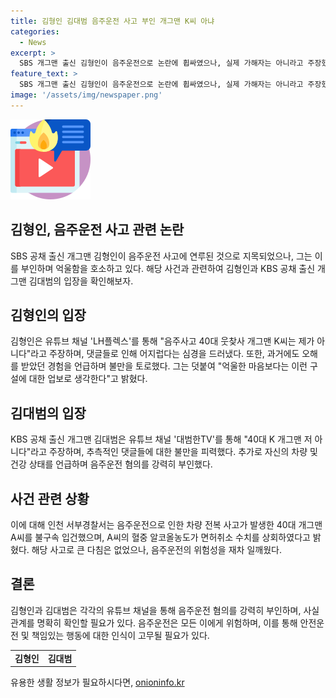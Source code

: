 ```yaml
---
title: 김형인 김대범 음주운전 사고 부인 개그맨 K씨 아냐
categories:
  - News
excerpt: >
  SBS 개그맨 출신 김형인이 음주운전으로 논란에 휩싸였으나, 실제 가해자는 아니라고 주장했다. 유튜브를 통해 억울함보다는 업보라며 혐의를 부인하고 사과했다. 또한, KBS 공채 개그맨 출신 김대범도 비슷한 의혹을 부인하며 악플에 대해 불만을 토로했다. 경찰은 음주운전으로 입건된 40대 A씨는 혈중알코올농도가 면허취소 수치를 넘었으며, 사고로는 크게 다치지 않았다. 여기에는 그 누구도 연루돼 있지 않은 상황이다.
feature_text: >
  SBS 개그맨 출신 김형인이 음주운전으로 논란에 휩싸였으나, 실제 가해자는 아니라고 주장했다. 유튜브를 통해 억울함보다는 업보라며 혐의를 부인하고 사과했다. 또한, KBS 공채 개그맨 출신 김대범도 비슷한 의혹을 부인하며 악플에 대해 불만을 토로했다. 경찰은 음주운전으로 입건된 40대 A씨는 혈중알코올농도가 면허취소 수치를 넘었으며, 사고로는 크게 다치지 않았다. 여기에는 그 누구도 연루돼 있지 않은 상황이다.
image: '/assets/img/newspaper.png'
---
```


<p><img src="/assets/img/news.png" alt="rentncar 속보" /></p>

<h2>김형인, 음주운전 사고 관련 논란</h2>

<p data-ke-size="size16">SBS 공채 출신 개그맨 김형인이 음주운전 사고에 연루된 것으로 지목되었으나, 그는 이를 부인하며 억울함을 호소하고 있다. 해당 사건과 관련하여 김형인과 KBS 공채 출신 개그맨 김대범의 입장을 확인해보자.</p>

<h2 data-ke-size="size26">김형인의 입장</h2>

<p data-ke-size="size16">김형인은 유튜브 채널 'LH플렉스'를 통해 "음주사고 40대 웃찾사 개그맨 K씨는 제가 아니다"라고 주장하며, 댓글들로 인해 어지럽다는 심경을 드러냈다. 또한, 과거에도 오해를 받았던 경험을 언급하며 불만을 토로했다. 그는 덧붙여 "억울한 마음보다는 이런 구설에 대한 업보로 생각한다"고 밝혔다.</p>

<h2 data-ke-size="size26">김대범의 입장</h2>

<p data-ke-size="size16">KBS 공채 출신 개그맨 김대범은 유튜브 채널 '대범한TV'를 통해 "40대 K 개그맨 저 아니다"라고 주장하며, 추측적인 댓글들에 대한 불만을 피력했다. 추가로 자신의 차량 및 건강 상태를 언급하며 음주운전 혐의를 강력히 부인했다.</p>

<h2 data-ke-size="size26">사건 관련 상황</h2>

<p data-ke-size="size16">이에 대해 인천 서부경찰서는 음주운전으로 인한 차량 전복 사고가 발생한 40대 개그맨 A씨를 불구속 입건했으며, A씨의 혈중 알코올농도가 면허취소 수치를 상회하였다고 밝혔다. 해당 사고로 큰 다침은 없었으나, 음주운전의 위험성을 재차 일깨웠다.</p>

<h2 data-ke-size="size26">결론</h2>

<p data-ke-size="size16">김형인과 김대범은 각각의 유튜브 채널을 통해 음주운전 혐의를 강력히 부인하며, 사실관계를 명확히 확인할 필요가 있다. 음주운전은 모든 이에게 위험하며, 이를 통해 안전운전 및 책임있는 행동에 대한 인식이 고무될 필요가 있다.</p>

<table>
  <tbody>
    <tr>
      <td style="text-align: center; height: 17px;"><b>김형인</b></td>
      <td style="text-align: center; height: 17px;"><b>김대범</b></td>
    </tr>
  </tbody>
</table>
유용한 생활 정보가 필요하시다면, <a href="https://onioninfo.kr" rel="dofollow">onioninfo.kr</a>



